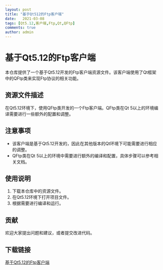 ```yaml
---
layout: post
title: "基于Qt512的Ftp客户端"
date:   2021-03-08
tags: [Qt5.12,客户端,Ftp,Qt,QFtp]
comments: true
author: admin
---
```

# 基于Qt5.12的Ftp客户端

本仓库提供了一个基于Qt5.12开发的Ftp客户端资源文件。该客户端使用了Qt框架中的QFtp类来实现Ftp协议的相关功能。

## 资源文件描述

在Qt5.12环境下，使用QFtp类开发的一个Ftp客户端。QFtp类在Qt 5以上的环境编译需要进行一些额外的配置和调整。

## 注意事项

- 该客户端是基于Qt5.12开发的，因此在其他版本的Qt环境下可能需要进行相应的调整。
- QFtp类在Qt 5以上的环境中需要进行额外的编译和配置，具体步骤可以参考相关文档。

## 使用说明

1. 下载本仓库中的资源文件。
2. 在Qt5.12环境下打开项目文件。
3. 根据需要进行编译和运行。

## 贡献

欢迎大家提出问题和建议，或者提交改进代码。

## 下载链接

[基于Qt5.12的Ftp客户端](https://pan.quark.cn/s/36d1d02ef083)